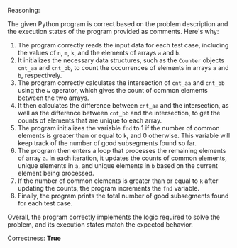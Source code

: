 Reasoning:

The given Python program is correct based on the problem description and the execution states of the program provided as comments. Here's why:

1.  The program correctly reads the input data for each test case, including the values of `n`, `m`, `k`, and the elements of arrays `a` and `b`.
2.  It initializes the necessary data structures, such as the `Counter` objects `cnt_aa` and `cnt_bb`, to count the occurrences of elements in arrays `a` and `b`, respectively.
3.  The program correctly calculates the intersection of `cnt_aa` and `cnt_bb` using the `&` operator, which gives the count of common elements between the two arrays.
4.  It then calculates the difference between `cnt_aa` and the intersection, as well as the difference between `cnt_bb` and the intersection, to get the counts of elements that are unique to each array.
5.  The program initializes the variable `fnd` to 1 if the number of common elements is greater than or equal to `k`, and 0 otherwise. This variable will keep track of the number of good subsegments found so far.
6.  The program then enters a loop that processes the remaining elements of array `a`. In each iteration, it updates the counts of common elements, unique elements in `a`, and unique elements in `b` based on the current element being processed.
7.  If the number of common elements is greater than or equal to `k` after updating the counts, the program increments the `fnd` variable.
8.  Finally, the program prints the total number of good subsegments found for each test case.

Overall, the program correctly implements the logic required to solve the problem, and its execution states match the expected behavior.

Correctness: **True**